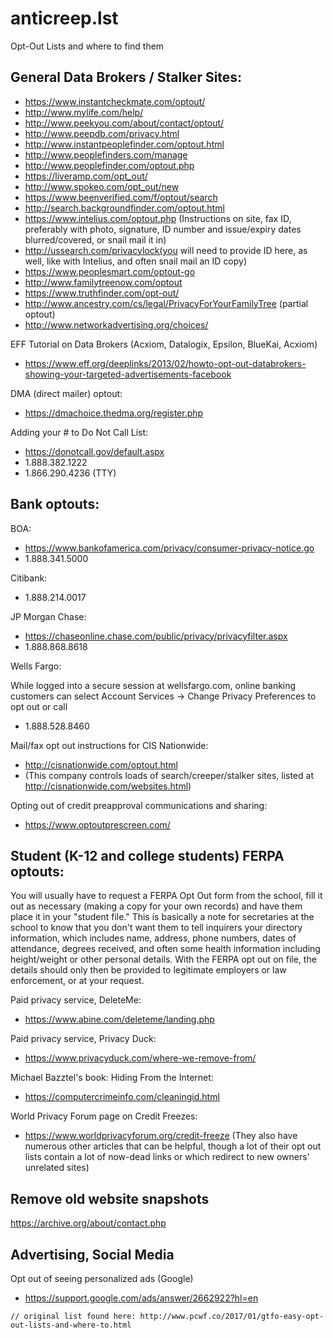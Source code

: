 # anticreep.lst
Opt-Out Lists and where to find them

## General Data Brokers / Stalker Sites:

* https://www.instantcheckmate.com/optout/
* http://www.mylife.com/help/
* http://www.peekyou.com/about/contact/optout/
* http://www.peepdb.com/privacy.html
* http://www.instantpeoplefinder.com/optout.html
* http://www.peoplefinders.com/manage
* http://www.peoplefinder.com/optout.php
* https://liveramp.com/opt_out/
* http://www.spokeo.com/opt_out/new
* https://www.beenverified.com/f/optout/search
* http://search.backgroundfinder.com/optout.html
* https://www.intelius.com/optout.php (Instructions on site, fax ID, preferably with photo, signature, ID number and issue/expiry dates blurred/covered, or snail mail it in)
* http://ussearch.com/privacylock(you will need to provide ID here, as well, like with Intelius, and often snail mail an ID copy)
* https://www.peoplesmart.com/optout-go
* http://www.familytreenow.com/optout
* https://www.truthfinder.com/opt-out/
* http://www.ancestry.com/cs/legal/PrivacyForYourFamilyTree (partial optout)
* http://www.networkadvertising.org/choices/

EFF Tutorial on Data Brokers (Acxiom, Datalogix, Epsilon, BlueKai, Acxiom)
* https://www.eff.org/deeplinks/2013/02/howto-opt-out-databrokers-showing-your-targeted-advertisements-facebook

DMA (direct mailer) optout:
* https://dmachoice.thedma.org/register.php

Adding your # to Do Not Call List:
* https://donotcall.gov/default.aspx
* 1.888.382.1222
* 1.866.290.4236 (TTY)

## Bank optouts:

BOA:
* https://www.bankofamerica.com/privacy/consumer-privacy-notice.go
* 1.888.341.5000

Citibank:
* 1.888.214.0017

JP Morgan Chase:
* https://chaseonline.chase.com/public/privacy/privacyfilter.aspx
* 1.888.868.8618

Wells Fargo:

While logged into a secure session at wellsfargo.com, online banking customers can select Account Services -> Change Privacy Preferences to opt out or call
* 1.888.528.8460

Mail/fax opt out instructions for CIS Nationwide:
* http://cisnationwide.com/optout.html
* (This company controls loads of search/creeper/stalker sites, listed at http://cisnationwide.com/websites.html)

Opting out of credit preapproval communications and sharing:
* https://www.optoutprescreen.com/

## Student (K-12 and college students) FERPA optouts:

You will usually have to request a FERPA Opt Out form from the school, fill it out as necessary (making a copy for your own records) and have them place it in your "student file." This is basically a note for secretaries at the school to know that you don't want them to tell inquirers your directory information, which includes name, address, phone numbers, dates of attendance, degrees received, and often some health information including height/weight or other personal details. With the FERPA opt out on file, the details should only then be provided to legitimate employers or law enforcement, or at your request.

Paid privacy service, DeleteMe:
* https://www.abine.com/deleteme/landing.php

Paid privacy service, Privacy Duck:
* https://www.privacyduck.com/where-we-remove-from/

Michael Bazztel's book: Hiding From the Internet: 
* https://computercrimeinfo.com/cleaningid.html

World Privacy Forum page on Credit Freezes:
* https://www.worldprivacyforum.org/credit-freeze
(They also have numerous other articles that can be helpful, though a lot of their opt out lists contain a lot of now-dead links or which redirect to new owners' unrelated sites)

## Remove old website snapshots

https://archive.org/about/contact.php

## Advertising, Social Media

Opt out of seeing personalized ads (Google)
* https://support.google.com/ads/answer/2662922?hl=en


` // original list found here: http://www.pcwf.co/2017/01/gtfo-easy-opt-out-lists-and-where-to.html `
